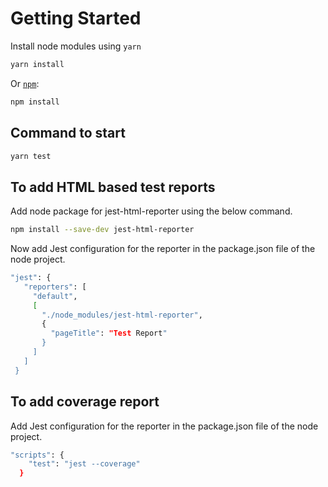 # Getting Started
Install node modules using `yarn`

```bash
yarn install
```

Or [`npm`](https://www.npmjs.com/package/jest):

```bash
npm install
```
## Command to start

```bash
yarn test
```

## To add HTML based test reports

Add node package for jest-html-reporter using the below command.

```bash
npm install --save-dev jest-html-reporter
```

Now add Jest configuration for the reporter in the package.json file of the node project.

```bash
"jest": {
   "reporters": [
     "default",
     [
       "./node_modules/jest-html-reporter",
       {
         "pageTitle": "Test Report"
       }
     ]
   ]
 }
```

## To add coverage report
Add Jest configuration for the reporter in the package.json file of the node project.
```bash
"scripts": {
    "test": "jest --coverage"
  }
```
